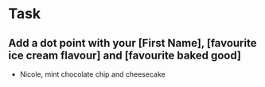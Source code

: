 # Task

## Add a dot point with your [First Name], [favourite ice cream flavour] and [favourite baked good]

* Nicole, mint chocolate chip and cheesecake
